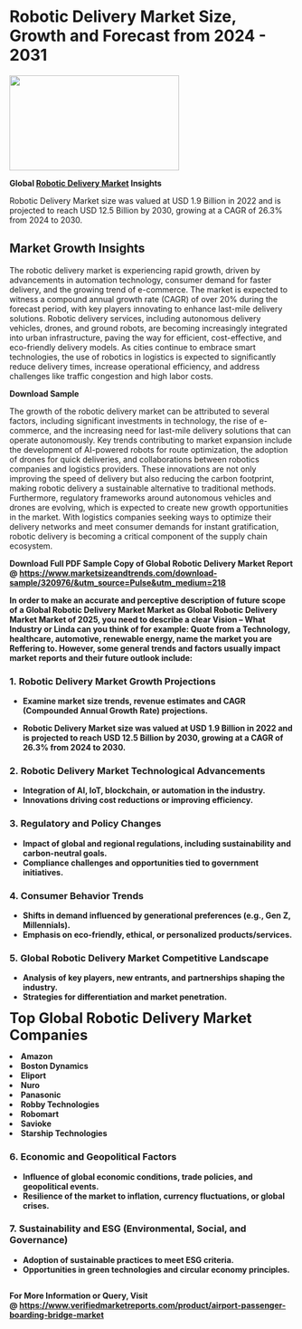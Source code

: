 <H1>Robotic Delivery Market Size, Growth and Forecast from 2024 - 2031</H1><img class="aligncenter size-medium wp-image-584254" src="https://thirdeyenews.in/wp-content/uploads/2024/09/Global-Market-Research-300x168.jpeg" alt="" width="300" height="168" /><p><strong>Global&nbsp;<a href="https://www.marketsizeandtrends.com/download-sample/320976/&amp;utm_source=Pulse&amp;utm_medium=218">Robotic Delivery Market</a> Insights</strong></p><p>Robotic Delivery Market size was valued at USD 1.9 Billion in 2022 and is projected to reach USD 12.5 Billion by 2030, growing at a CAGR of 26.3% from 2024 to 2030.</p><p><h2>Market Growth Insights</h2> <p>The robotic delivery market is experiencing rapid growth, driven by advancements in automation technology, consumer demand for faster delivery, and the growing trend of e-commerce. The market is expected to witness a compound annual growth rate (CAGR) of over 20% during the forecast period, with key players innovating to enhance last-mile delivery solutions. Robotic delivery services, including autonomous delivery vehicles, drones, and ground robots, are becoming increasingly integrated into urban infrastructure, paving the way for efficient, cost-effective, and eco-friendly delivery models. As cities continue to embrace smart technologies, the use of robotics in logistics is expected to significantly reduce delivery times, increase operational efficiency, and address challenges like traffic congestion and high labor costs.</p> <p><strong>Download Sample</strong></p> <p>The growth of the robotic delivery market can be attributed to several factors, including significant investments in technology, the rise of e-commerce, and the increasing need for last-mile delivery solutions that can operate autonomously. Key trends contributing to market expansion include the development of AI-powered robots for route optimization, the adoption of drones for quick deliveries, and collaborations between robotics companies and logistics providers. These innovations are not only improving the speed of delivery but also reducing the carbon footprint, making robotic delivery a sustainable alternative to traditional methods. Furthermore, regulatory frameworks around autonomous vehicles and drones are evolving, which is expected to create new growth opportunities in the market. With logistics companies seeking ways to optimize their delivery networks and meet consumer demands for instant gratification, robotic delivery is becoming a critical component of the supply chain ecosystem.</p> <p><strong></p><p><span class=""><strong>Download Full PDF Sample Copy of Global Robotic Delivery Market Report</strong> @ <a href="https://www.marketsizeandtrends.com/download-sample/320976/&amp;utm_source=Pulse&amp;utm_medium=218" target="_blank">https://www.marketsizeandtrends.com/download-sample/320976/&amp;utm_source=Pulse&amp;utm_medium=218</a></span></p><p>In order to make an accurate and perceptive description of future scope of a Global&nbsp;Robotic Delivery Market Market as Global&nbsp;Robotic Delivery Market Market of 2025, you need to describe a clear Vision &ndash; What Industry or Linda can you think of for example: Quote from a Technology, healthcare, automotive, renewable energy, name the market you are Reffering to. However, some general trends and factors usually impact market reports and their future outlook include:</p><h3>1.&nbsp;<strong>Robotic Delivery Market Growth Projections</strong></h3><ul><li>Examine market size trends, revenue estimates and CAGR (Compounded Annual Growth Rate) projections.</li><li><p>Robotic Delivery Market size was valued at USD 1.9 Billion in 2022 and is projected to reach USD 12.5 Billion by 2030, growing at a CAGR of 26.3% from 2024 to 2030.</p></li></ul><h3>2.&nbsp;<strong>Robotic Delivery Market Technological Advancements</strong></h3><ul><li>Integration of AI, IoT, blockchain, or automation in the industry.</li><li>Innovations driving cost reductions or improving efficiency.</li></ul><h3>3.&nbsp;<strong>Regulatory and Policy Changes</strong></h3><ul><li>Impact of global and regional regulations, including sustainability and carbon-neutral goals.</li><li>Compliance challenges and opportunities tied to government initiatives.</li></ul><h3>4.&nbsp;<strong>Consumer Behavior Trends</strong></h3><ul><li>Shifts in demand influenced by generational preferences (e.g., Gen Z, Millennials).</li><li>Emphasis on eco-friendly, ethical, or personalized products/services.</li></ul><h3>5.&nbsp;<strong>Global Robotic Delivery Market Competitive Landscape</strong></h3><ul><li>Analysis of key players, new entrants, and partnerships shaping the industry.</li><li>Strategies for differentiation and market penetration.</li></ul><p data-pm-slice="1 1 []"><span style="color: inherit; font-family: inherit; font-size: 25px;">Top Global Robotic Delivery Market Companies</span></p><div class="" data-test-id=""><p><li>Amazon</li><li> Boston Dynamics</li><li> Eliport</li><li> Nuro</li><li> Panasonic</li><li> Robby Technologies</li><li> Robomart</li><li> Savioke</li><li> Starship Technologies</li></p></div><h3>6.&nbsp;<strong>Economic and Geopolitical Factors</strong></h3><ul><li>Influence of global economic conditions, trade policies, and geopolitical events.</li><li>Resilience of the market to inflation, currency fluctuations, or global crises.</li></ul><h3>7.&nbsp;<strong>Sustainability and ESG (Environmental, Social, and Governance)</strong></h3><ul><li>Adoption of sustainable practices to meet ESG criteria.</li><li>Opportunities in green technologies and circular economy principles.</li></ul><h2><strong style="font-size: 14px;">For More Information or Query, Visit @&nbsp;</strong><a style="background-color: #ffffff; font-size: 14px;" href="https://www.marketsizeandtrends.com/report/robotic-delivery-market/" target="_blank">https://www.verifiedmarketreports.com/product/airport-passenger-boarding-bridge-market</a></h2>
